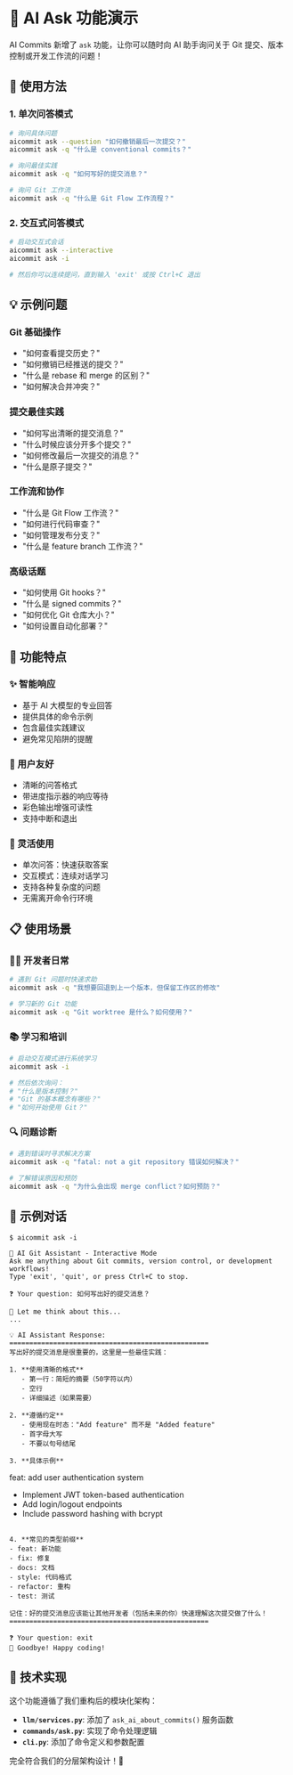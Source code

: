 # 🤖 AI Ask 功能演示

AI Commits 新增了 `ask` 功能，让你可以随时向 AI 助手询问关于 Git 提交、版本控制或开发工作流的问题！

## 🚀 使用方法

### 1. 单次问答模式

```bash
# 询问具体问题
aicommit ask --question "如何撤销最后一次提交？"
aicommit ask -q "什么是 conventional commits？"

# 询问最佳实践
aicommit ask -q "如何写好的提交消息？"

# 询问 Git 工作流
aicommit ask -q "什么是 Git Flow 工作流程？"
```

### 2. 交互式问答模式

```bash
# 启动交互式会话
aicommit ask --interactive
aicommit ask -i

# 然后你可以连续提问，直到输入 'exit' 或按 Ctrl+C 退出
```

## 💡 示例问题

### Git 基础操作
- "如何查看提交历史？"
- "如何撤销已经推送的提交？"
- "什么是 rebase 和 merge 的区别？"
- "如何解决合并冲突？"

### 提交最佳实践
- "如何写出清晰的提交消息？"
- "什么时候应该分开多个提交？"
- "如何修改最后一次提交的消息？"
- "什么是原子提交？"

### 工作流和协作
- "什么是 Git Flow 工作流？"
- "如何进行代码审查？"
- "如何管理发布分支？"
- "什么是 feature branch 工作流？"

### 高级话题
- "如何使用 Git hooks？"
- "什么是 signed commits？"
- "如何优化 Git 仓库大小？"
- "如何设置自动化部署？"

## 🎯 功能特点

### ✨ 智能响应
- 基于 AI 大模型的专业回答
- 提供具体的命令示例
- 包含最佳实践建议
- 避免常见陷阱的提醒

### 🎨 用户友好
- 清晰的问答格式
- 带进度指示器的响应等待
- 彩色输出增强可读性
- 支持中断和退出

### 🔧 灵活使用
- 单次问答：快速获取答案
- 交互模式：连续对话学习
- 支持各种复杂度的问题
- 无需离开命令行环境

## 📋 使用场景

### 👨‍💻 开发者日常
```bash
# 遇到 Git 问题时快速求助
aicommit ask -q "我想要回退到上一个版本，但保留工作区的修改"

# 学习新的 Git 功能
aicommit ask -q "Git worktree 是什么？如何使用？"
```

### 📚 学习和培训
```bash
# 启动交互模式进行系统学习
aicommit ask -i

# 然后依次询问：
# "什么是版本控制？"
# "Git 的基本概念有哪些？"
# "如何开始使用 Git？"
```

### 🔍 问题诊断
```bash
# 遇到错误时寻求解决方案
aicommit ask -q "fatal: not a git repository 错误如何解决？"

# 了解错误原因和预防
aicommit ask -q "为什么会出现 merge conflict？如何预防？"
```

## 🎉 示例对话

```
$ aicommit ask -i

🤖 AI Git Assistant - Interactive Mode
Ask me anything about Git commits, version control, or development workflows!
Type 'exit', 'quit', or press Ctrl+C to stop.

❓ Your question: 如何写出好的提交消息？

🤔 Let me think about this...
...

💡 AI Assistant Response:
==================================================
写出好的提交消息是很重要的，这里是一些最佳实践：

1. **使用清晰的格式**
   - 第一行：简短的摘要（50字符以内）
   - 空行
   - 详细描述（如果需要）

2. **遵循约定**
   - 使用现在时态："Add feature" 而不是 "Added feature"
   - 首字母大写
   - 不要以句号结尾

3. **具体示例**
   ```
   feat: add user authentication system
   
   - Implement JWT token-based authentication
   - Add login/logout endpoints
   - Include password hashing with bcrypt
   ```

4. **常见的类型前缀**
   - feat: 新功能
   - fix: 修复
   - docs: 文档
   - style: 代码格式
   - refactor: 重构
   - test: 测试

记住：好的提交消息应该能让其他开发者（包括未来的你）快速理解这次提交做了什么！
==================================================

❓ Your question: exit
👋 Goodbye! Happy coding!
```

## 🔧 技术实现

这个功能遵循了我们重构后的模块化架构：

- **`llm/services.py`**: 添加了 `ask_ai_about_commits()` 服务函数
- **`commands/ask.py`**: 实现了命令处理逻辑
- **`cli.py`**: 添加了命令定义和参数配置

完全符合我们的分层架构设计！🎯 